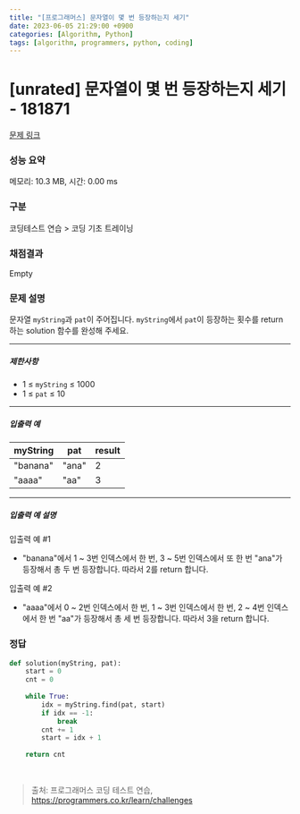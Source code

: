 ```yaml
---
title: "[프로그래머스] 문자열이 몇 번 등장하는지 세기"
date: 2023-06-05 21:29:00 +0900
categories: [Algorithm, Python]
tags: [algorithm, programmers, python, coding]
---
```


# [unrated] 문자열이 몇 번 등장하는지 세기 - 181871

[문제 링크](https://school.programmers.co.kr/learn/courses/30/lessons/181871)

### 성능 요약

메모리: 10.3 MB, 시간: 0.00 ms

### 구분

코딩테스트 연습 > 코딩 기초 트레이닝

### 채점결과

Empty

### 문제 설명

<p>문자열 <code>myString</code>과 <code>pat</code>이 주어집니다. <code>myString</code>에서 <code>pat</code>이 등장하는 횟수를 return 하는 solution 함수를 완성해 주세요.</p>

<hr>

<h5>제한사항</h5>

<ul>
<li>1 ≤ <code>myString</code> ≤ 1000</li>
<li>1 ≤ <code>pat</code> ≤ 10</li>
</ul>

<hr>

<h5>입출력 예</h5>

| myString | pat   | result |
|----------|-------|--------|
| "banana" | "ana" | 2      |
| "aaaa"   | "aa"  | 3      |

<hr>

<h5>입출력 예 설명</h5>

<p>입출력 예 #1</p>

<ul>
<li>"banana"에서 1 ~ 3번 인덱스에서 한 번, 3 ~ 5번 인덱스에서 또 한 번 "ana"가 등장해서 총 두 번 등장합니다. 따라서 2를 return 합니다.</li>
</ul>

<p>입출력 예 #2</p>

<ul>
<li>"aaaa"에서 0 ~ 2번 인덱스에서 한 번, 1 ~ 3번 인덱스에서 한 번, 2 ~ 4번 인덱스에서 한 번 "aa"가 등장해서 총 세 번 등장합니다. 따라서 3을 return 합니다.</li>
</ul>

### 정답

```python
def solution(myString, pat):    
    start = 0
    cnt = 0
    
    while True:
        idx = myString.find(pat, start)
        if idx == -1:
            break
        cnt += 1
        start = idx + 1
    
    return cnt
```

<br>

> 출처: 프로그래머스 코딩 테스트 연습, https://programmers.co.kr/learn/challenges
